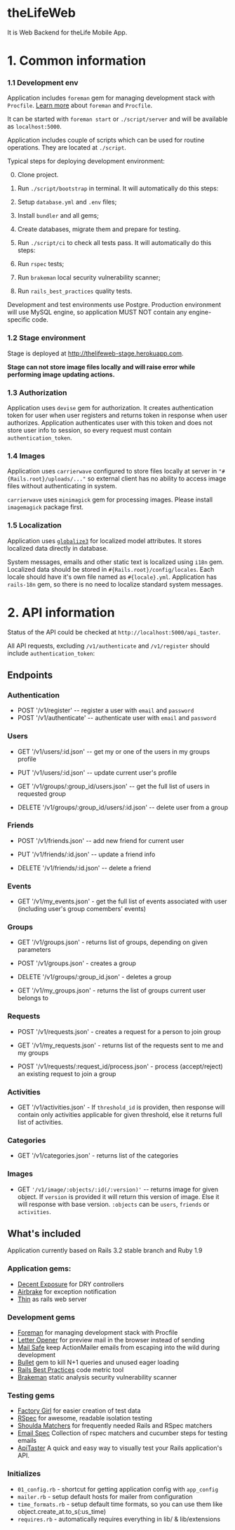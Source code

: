 theLifeWeb
==========

It is Web Backend for theLife Mobile App.

# 1. Common information

### 1.1 Development env

Application includes `foreman` gem for managing development stack with `Procfile`.
[Learn more](https://devcenter.heroku.com/articles/procfile#toc) about `foreman` and `Procfile`.

It can be started with `foreman start` or `./script/server` and will be available as `localhost:5000`.

Application includes couple of scripts which can be used for routine operations. They are located at `./script`.

Typical steps for deploying development environment:

0. Clone project.

1. Run `./script/bootstrap` in terminal. It will automatically do this steps:
  1. Setup `database.yml` and `.env` files;
  2. Install `bundler` and all gems;
  3. Create databases, migrate them and prepare for testing.
   
2. Run `./script/ci` to check all tests pass. It will automatically do this steps:
  1. Run `rspec` tests;
  2. Run `brakeman` local security vulnerability scanner;
  3. Run `rails_best_practices` quality tests.

Development and test environments use Postgre. Production environment will use MySQL engine, so application MUST NOT contain any engine-specific code. 

### 1.2 Stage environment

Stage is deployed at <http://thelifeweb-stage.herokuapp.com>.

**Stage can not store image files locally and will raise error while performing image updating actions.**

### 1.3 Authorization

Application uses `devise` gem for authorization. It creates authentication token
for user when user registers and returns token in response when user authorizes.
Application authenticates user with this token and does not store user info to session, so every request must contain `authentication_token`.

### 1.4 Images

Application uses `carrierwave` configured to store files locally at server in `"#{Rails.root}/uploads/..."` so external client has no ability to access image files without authenticating in system.

`carrierwave` uses `minimagick` gem for processing images. Please install `imagemagick` package first.

### 1.5 Localization

Application uses [`globalize3`](https://github.com/svenfuchs/globalize3) for localized model attributes.
It stores localized data directly in database.

System messages, emails and other static text is localized using `i18n` gem.
Localized data should be stored in `#{Rails.root}/config/locales`.
Each locale should have it's own file named as `#{locale}.yml`.
Application has `rails-18n` gem, so there is no need to localize standard system messages.

# 2. API information

Status of the API could be checked at `http://localhost:5000/api_taster`.

All API requests, excluding `/v1/authenticate` and `/v1/register`
should include `authentication_token`:

## Endpoints

### Authentication

* POST '/v1/register' -- register a user with `email` and `password`
* POST '/v1/authenticate' -- authenticate user with `email` and `password`

### Users

* GET '/v1/users/:id.json' -- get my or one of the users in my groups
  profile

* PUT '/v1/users/:id.json' -- update current user's profile

* GET '/v1/groups/:group_id/users.json' -- get the full list of users
  in requested group

* DELETE '/v1/groups/:group_id/users/:id.json' -- delete user from a group

### Friends

* POST '/v1/friends.json' -- add new friend for current user

* PUT '/v1/friends/:id.json' -- update a friend info

* DELETE '/v1/friends/:id.json' -- delete a friend

### Events

* GET '/v1/my_events.json' - get the full list of events associated
  with user (including user's group comembers' events)

### Groups

* GET '/v1/groups.json' - returns list of groups, depending on given parameters

* POST '/v1/groups.json' - creates a group

* DELETE '/v1/groups/:group_id.json' - deletes a group

* GET '/v1/my_groups.json' - returns the list of groups current user belongs to

### Requests

* POST '/v1/requests.json' - creates a request for a person to join group

* GET '/v1/my_requests.json' - returns list of the requests sent to me
  and my groups

* POST '/v1/requests/:request_id/process.json' - process (accept/reject)
  an existing request to join a group

### Activities

* GET '/v1/activities.json' - If `threshold_id` is providen, then response will
  contain only activities applicable for given
  threshold, else it returns full list of activities.

### Categories

* GET '/v1/categories.json' - returns list of the categories

### Images

* GET `'/v1/image/:objects/:id(/:version)'` -- returns image for given object.
If `version` is provided it will return this version of image. Else it will response with base version.
`:objects` can be `users`, `friends` or `activities`.

## What's included

Application currently based on Rails 3.2 stable branch and Ruby 1.9

### Application gems:

* [Decent Exposure](https://github.com/voxdolo/decent_exposure) for DRY controllers
* [Airbrake](https://github.com/airbrake/airbrake) for exception notification
* [Thin](https://github.com/macournoyer/thin) as rails web server

### Development gems

* [Foreman](https://github.com/ddollar/foreman) for managing development stack with Procfile
* [Letter Opener](https://github.com/ryanb/letter_opener) for preview mail in the browser instead of sending
* [Mail Safe](https://github.com/myronmarston/mail_safe) keep ActionMailer emails from escaping into the wild during development
* [Bullet](https://github.com/flyerhzm/bullet) gem to kill N+1 queries and unused eager loading
* [Rails Best Practices](https://github.com/railsbp/rails_best_practices) code metric tool
* [Brakeman](https://github.com/presidentbeef/brakeman) static analysis security vulnerability scanner

### Testing gems

* [Factory Girl](https://github.com/thoughtbot/factory_girl) for easier creation of test data
* [RSpec](https://github.com/rspec/rspec) for awesome, readable isolation testing
* [Shoulda Matchers](http://github.com/thoughtbot/shoulda-matchers) for frequently needed Rails and RSpec matchers
* [Email Spec](https://github.com/bmabey/email-spec) Collection of rspec matchers and cucumber steps for testing emails
* [ApiTaster](https://github.com/fredwu/api_taster) A quick and easy way to visually test your Rails application's API.

### Initializes

* `01_config.rb` - shortcut for getting application config with `app_config`
* `mailer.rb` - setup default hosts for mailer from configuration
* `time_formats.rb` - setup default time formats, so you can use them like object.create_at.to_s(:us_time)
* `requires.rb` - automatically requires everything in lib/ & lib/extensions
